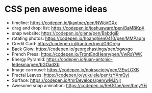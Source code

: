 # CSS pen awesome ideas
- timeline: https://codepen.io/jkantner/pen/NWoVGXx
- drag and drop: list: https://codepen.io/joshuaward/pen/BaMBKpX
- snap website: https://codepen.io/giana/pen/BabdgjB
- rotating photos: https://codepen.io/hoanghien0410/pen/MMPaqm
- Credit Card: https://codepen.io/jkantner/pen/GROreja
- Back Glow: https://codepen.io/georgehastings/pen/xgwxgo
- French Press: https://codepen.io/FrontEndHenry/pen/VwRoYWK
- Energy Pyramid: https://codepen.io/juan-antonio-ledesma/pen/bGOadXb
- Image carrousel: https://codepen.io/noirsociety/pen/ZEwLGXB
- Fractal Leaves: https://codepen.io/yukulele/pen/zYXmQyj
- Surface: https://codepen.io/tmrDevelops/pen/wMJNjr
- Awesome snap animation: https://codepen.io/ReGGae/pen/bmyYEj
